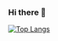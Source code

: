 ### Hi there 👋

[![Top Langs](https://github-readme-stats-weld-six-80.vercel.app/api/top-langs/?username=Code-Solver&layout=compact&theme=dark&size_weight=0&count_weight=1&langs_count=22&hide=CMake,Makefile)](https://github.com/anuraghazra/github-readme-stats)

<!--
**Code-Solver/Code-Solver** is a ✨ _special_ ✨ repository because its `README.md` (this file) appears on your GitHub profile.

Here are some ideas to get you started:

- 🔭 I’m currently working on ...
- 🌱 I’m currently learning ...
- 👯 I’m looking to collaborate on ...
- 🤔 I’m looking for help with ...
- 💬 Ask me about ...
- 📫 How to reach me: ...
- 😄 Pronouns: ...
- ⚡ Fun fact: ...
-->
